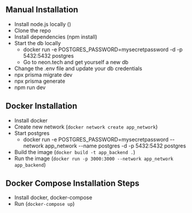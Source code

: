 ## Manual Installation
  - Install node.js locally ()
  - Clone the repo
  - Install dependencies (npm install)
  - Start the db locally
    - docker run -e POSTGRES_PASSWORD=mysecretpassword -d -p 5432:5432 postgres
    - Go to neon.tech and get yourself a new db
  - Change the .env file and update your db credentials
  - npx prisma migrate dev
  - npx prisma generate
  - npm run dev 

## Docker Installation
  - Install docker
  - Create new network (`docker network create app_network`)
  - Start postgres
    - docker run -e POSTGRES_PASSWORD=mysecretpassword --network app_network --name postgres -d -p 5432:5432 postgres
  - Build the image (`docker build -t app_backend .`)
  - Run the image (`docker run -p 3000:3000 --network app_network app_backend`)

## Docker Compose Installation Steps
  - Install docker, docker-compose
  - Run (`docker-compose up`)